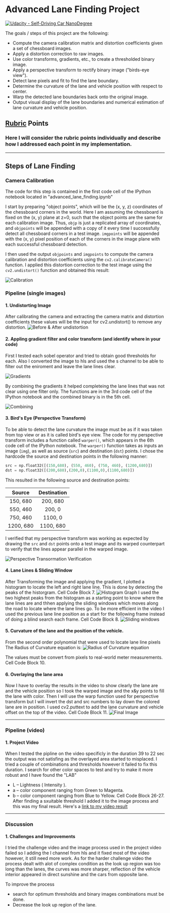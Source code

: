 # **Advanced Lane Finding Project**
[![Udacity - Self-Driving Car NanoDegree](https://s3.amazonaws.com/udacity-sdc/github/shield-carnd.svg)](http://www.udacity.com/drive)


The goals / steps of this project are the following:

* Compute the camera calibration matrix and distortion coefficients given a set of chessboard images.
* Apply a distortion correction to raw images.
* Use color transforms, gradients, etc., to create a thresholded binary image.
* Apply a perspective transform to rectify binary image ("birds-eye view").
* Detect lane pixels and fit to find the lane boundary.
* Determine the curvature of the lane and vehicle position with respect to center.
* Warp the detected lane boundaries back onto the original image.
* Output visual display of the lane boundaries and numerical estimation of lane curvature and vehicle position.

[//]: # (Image References)

[image1]: ./output_images/chessboard_lines.png "ChessBoard"
[image2]: ./output_images/undist.png "Road Transformed"
[image3]: ./output_images/gradient_filters.png "Binary Examples"
[image4]: ./output_images/combined.png "combined Example"
[image5]: ./output_images/birdeye.png "Fit Visual"
[image6]: ./output_images/histogram.png "histogram"
[image7]: ./output_images/detecting_lane_lines.png "lane-lines-highlighted"
[image8]: ./output_images/output.png "Output"
[image9]: ./output_images/radius.png "radius"

[video1]: ./output_videos/project_video_processed2.mp4 "Video"

## [Rubric](https://review.udacity.com/#!/rubrics/571/view) Points

### Here I will consider the rubric points individually and describe how I addressed each point in my implementation.  

---

## Steps of Lane Finding

### Camera Calibration

The code for this step is contained in the first code cell of the IPython notebook located in "advanced_lane_finding.ipynb" 

I start by preparing "object points", which will be the (x, y, z) coordinates of the chessboard corners in the world. Here I am assuming the chessboard is fixed on the (x, y) plane at z=0, such that the object points are the same for each calibration image.  Thus, `objp` is just a replicated array of coordinates, and `objpoints` will be appended with a copy of it every time I successfully detect all chessboard corners in a test image.  `imgpoints` will be appended with the (x, y) pixel position of each of the corners in the image plane with each successful chessboard detection.  

I then used the output `objpoints` and `imgpoints` to compute the camera calibration and distortion coefficients using the `cv2.calibrateCamera()` function.  I applied this distortion correction to the test image using the `cv2.undistort()` function and obtained this result: 

![Calibration][image1]

### Pipeline (single images)

#### 1. Undistorting Image

After calibrating the camera and extracting the camera matrix and distortion coefficients these values will be the input for cv2.undistort() to remove any distortion.
![Before & After undistortion][image2]

#### 2. Appling gradient filter and color transform (and identify where in your code)

First I tested each sobel operator and tried to obtain good thresholds for each. Also I converted the image to hls and used the s channel to be able to filter out the eniroment and leave the lane lines clear. 

![Gradients][image3]

By combining the gradients it helped completeing the lane lines that was not clear using one filter only. 
The functions are in the 3rd code cell of the IPython notebook and the combined binary is in the 5th cell.

![Combining][image4]


#### 3. Bird's Eye (Perspective Transform)
To be able to detect the lane curvature the image must be as if it was taken from top view or as it is called bird's eye view. 
The code for my perspective transform includes a function called `warper()`, which appears in the 6th code cell of the IPython notebook.  The `warper()` function takes as inputs an image (`img`), as well as source (`src`) and destination (`dst`) points.  I chose the hardcode the source and destination points in the following manner:

```python
src = np.float32([(150,680), (550, 460), (750, 460), (1200,680)])
dst = np.float32([(200,680),(200,0),(1100,0),(1100,680)])
```

This resulted in the following source and destination points:

| Source        | Destination   | 
|:-------------:|:-------------:| 
| 150, 680      | 200, 680      | 
| 550, 460      | 200, 0        |
| 750, 460      | 1100, 0       |
| 1200, 680     | 1100, 680     |

I verified that my perspective transform was working as expected by drawing the `src` and `dst` points onto a test image and its warped counterpart to verify that the lines appear parallel in the warped image.


![Perspective Transormation Verification][image5]

#### 4. Lane Lines & Sliding Window 
After Transforming the image and applying the gradient, I plotted a histogram to locate the left and right lane line. This is done by detecting the peaks of the historgram. Cell Code Block 7.
![Histogram Graph][image6]
I used the two highest peaks from the histogram as a starting point to know where the lane lines are and thhen applying the sliding windows which moves along the road to locate where the lane lines go. To be more efficient in the video I used the previous lane line position as a start for the following frame instead of doing a blind search each frame. Cell Code Block 8.
![Sliding windows][image7]

#### 5. Curvature of the lane and the position of the vehicle.
From the second order polynomial that were used to locate lane line pixels
The Radius of Curvature equation is:
![Radius of Curvature equation][image9]

The values must be convert from pixels to real-world meter measurements. Cell Code Block 10.

#### 6. Overlaying the lane area 

Now I have to overlay the results in the video to show clearly the lane are and the vehicle position so I took the warped image and the x&y points to fill the lane with color. Then I will use the warp function used for perspective transform but I will invert the dst and src numbers to lay down the colored lane are in position.
I used cv2.puttext to add the lane curvature and vehicle offset on the top of the video.
Cell Code Block 11.
![Final Image][image8]

---

### Pipeline (video)

#### 1. Project Video

When I tested the pipline on the video specificly in the duration 39 to 22 sec the output was not satisfing as the overlayed area started to misplaced. I tried a couple of combinations and thresholds however it failed to fix this duration. I search for other color spaces to test and try to make it more robust and I have found the "LAB" 
* L – Lightness ( Intensity ).
* a – color component ranging from Green to Magenta.
* b – color component ranging from Blue to Yellow.
Cell Code Block 26-27.
After finding a sxuitable threshold I added it to the image process and this was my final result.
Here's a [link to my video result](https://youtu.be/B5Lr3F7Bj2g)

---

### Discussion

#### 1. Challenges and Improvements

I tried the challenge video and the image process used in the project video failed so I adding the l channel from hls and it fixed most of the video however, it still need more work. As for the harder challenge video the process dealt with alot of complex condition as the look up region was too long than the lanes, the curves was more sharper, reflection of the vehicle interior appeared in direct sunshine and the cars from opposite lane. 

To improve the process 
- search for optimum thresholds and binary images combinations must be done.
- Decrease the look up region of the lane.
